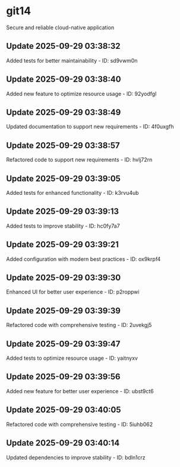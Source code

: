 # git14
Secure and reliable cloud-native application

## Update 2025-09-29 03:38:32
Added tests for better maintainability - ID: sd9vwm0n


## Update 2025-09-29 03:38:40
Added new feature to optimize resource usage - ID: 92yodfgl


## Update 2025-09-29 03:38:49
Updated documentation to support new requirements - ID: 4f0uxgfh


## Update 2025-09-29 03:38:57
Refactored code to support new requirements - ID: hvlj72rn


## Update 2025-09-29 03:39:05
Added tests for enhanced functionality - ID: k3rvu4ub


## Update 2025-09-29 03:39:13
Added tests to improve stability - ID: hc0fy7a7


## Update 2025-09-29 03:39:21
Added configuration with modern best practices - ID: ox9krpf4


## Update 2025-09-29 03:39:30
Enhanced UI for better user experience - ID: p2roppwi


## Update 2025-09-29 03:39:39
Refactored code with comprehensive testing - ID: 2uvekgj5


## Update 2025-09-29 03:39:47
Added tests to optimize resource usage - ID: yaitnyxv


## Update 2025-09-29 03:39:56
Added new feature for better user experience - ID: ubst9ct6


## Update 2025-09-29 03:40:05
Refactored code with comprehensive testing - ID: 5iuhb062


## Update 2025-09-29 03:40:14
Updated dependencies to improve stability - ID: bdln1crz

